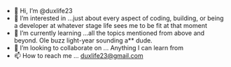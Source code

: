 - 👋 Hi, I’m @duxlife23
- 👀 I’m interested in ...just about every aspect of coding, building, or being a developer at whatever stage life sees me to be fit at that moment
- 🌱 I’m currently learning ...all the topics mentioned from above and beyond. Ole buzz light-year sounding 
a** dude.
- 💞️ I’m looking to collaborate on ... Anything I can learn from
- 📫 How to reach me ... duxlife23@gmail.com

<!---
duxlife23/duxlife23 is a ✨ special ✨ repository because its `README.md` (this file) appears on your GitHub profile.
You can click the Preview link to take a look at your changes.
--->
